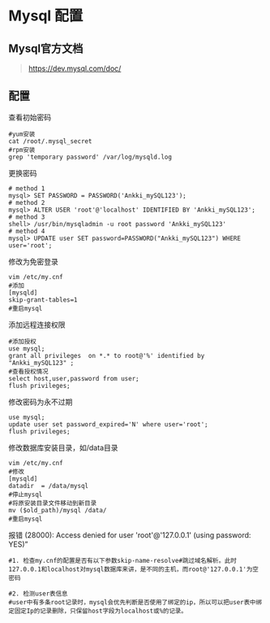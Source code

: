 # Mysql 配置

## Mysql官方文档

> https://dev.mysql.com/doc/

## 配置

查看初始密码

```shell
#yum安装
cat /root/.mysql_secret
#rpm安装
grep 'temporary password' /var/log/mysqld.log
```

更换密码

```mysql
# method 1
mysql> SET PASSWORD = PASSWORD('Ankki_mySQL123');
# method 2
mysql> ALTER USER 'root'@'localhost' IDENTIFIED BY 'Ankki_mySQL123';
# method 3
shell> /usr/bin/mysqladmin -u root password 'Ankki_mySQL123'
# method 4
mysql> UPDATE user SET password=PASSWORD("Ankki_mySQL123") WHERE user='root';
```

修改为免密登录

```shell
vim /etc/my.cnf
#添加
[mysqld]
skip-grant-tables=1
#重启mysql
```

添加远程连接权限

```mysql
#添加授权
use mysql;
grant all privileges  on *.* to root@'%' identified by "Ankki_mySQL123" ;
#查看授权情况
select host,user,password from user;
flush privileges;
```

修改密码为永不过期

```mysql
use mysql;
update user set password_expired='N' where user='root';
flush privileges;
```

修改数据库安装目录，如/data目录

```shell
vim /etc/my.cnf
#修改
[mysqld]
datadir  = /data/mysql
#停止mysql
#将原安装目录文件移动到新目录
mv ($old_path)/mysql /data/
#重启mysql
```

报错 (28000): Access denied for user 'root'@'127.0.0.1' (using password: YES)”

```shell
#1. 检查my.cnf的配置是否有以下参数skip-name-resolve#跳过域名解析。此时127.0.0.1和localhost对mysql数据库来讲，是不同的主机，而root@'127.0.0.1'为空密码

#2. 检测user表信息
#user中有多条root记录时，mysql会优先判断是否使用了绑定的ip，所以可以把user表中绑定固定Ip的记录删除，只保留host字段为localhost或%的记录。
```